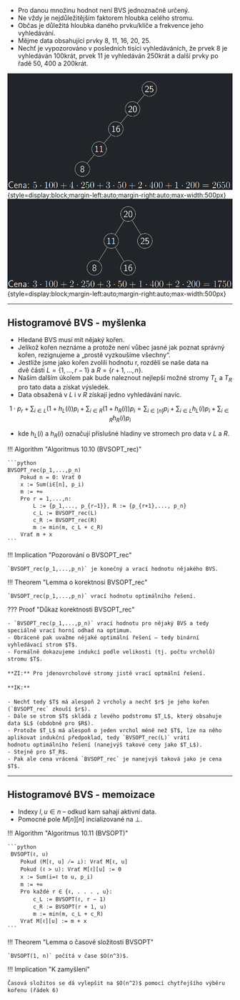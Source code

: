 - Pro danou množinu hodnot není BVS jednoznačně určený.
- Ne vždy je nejdůležitějším faktorem hloubka celého stromu.
- Občas je důležitá hloubka daného prvku/klíče a frekvence jeho vyhledávání.
- Mějme data obsahující prvky 8, 11, 16, 20, 25.
- Nechť je vypozorováno v posledních tisíci vyhledáváních, že
  prvek 8 je vyhledáván 100krát, prvek 11 je vyhledáván 250krát a
  další prvky po řadě 50, 400 a 200krát.

![bvs_optimal](../assets/10/bvs_1.png){style=display:block;margin-left:auto;margin-right:auto;max-width:500px}
![bvs_optimal](../assets/10/bvs_2.png){style=display:block;margin-left:auto;margin-right:auto;max-width:500px}

---

## Histogramové BVS - myšlenka

- Hledané BVS musí mít nějaký kořen.
- Jelikož kořen neznáme a protože není vůbec jasné jak poznat
  správný kořen, rezignujeme a „prostě vyzkoušíme všechny“.
- Jestliže jsme jako kořen zvolili hodnotu r, rozdělí se naše data na <br>
  dvě části $L = \{1, \dots , r − 1\}$ a $R = \{r + 1, \dots , n\}$.
- Naším dalším úkolem pak bude naleznout nejlepší možné stromy
  $T_L$ a $T_R$ pro tato data a získat výsledek.
- Data obsažená v $L$ i v $R$ získají jedno vyhledávání navíc.

$$
1 \cdot p_r + \sum_{i \in L}(1 + h_L(i))p_i + \sum_{i \in R}(1 + h_R(i))p_i
= \sum_{i \in [n]} p_i + \sum_{i \in L} h_L(i)p_i + \sum_{i \in R} h_R(i)p_i
$$

- kde $h_L(i)$ a $h_R(i)$ označují příslušné hladiny ve stromech pro data v $L$ a $R$.

<a id="algo-10.10"></a>
!!! Algorithm "Algoritmus 10.10 (BVSOPT_rec)"

    ```python
    BVSOPT_rec(p_1,...,p_n)
        Pokud n = 0: Vrať 0
        x := Sum(i∈[n], p_i)
        m := +∞
        Pro r = 1,...,n:
            L := {p_1,..., p_{r−1}}, R := {p_{r+1},..., p_n}
            c_L := BVSOPT_rec(L)
            c_R := BVSOPT_rec(R)
            m := min(m, c_L + c_R)
        Vrať m + x
    ``` 

!!! Implication "Pozorování o BVSOPT_rec"

    `BVSOPT_rec(p_1,...,p_n)` je konečný a vrací hodnotu nějakého BVS.

!!! Theorem "Lemma o korektnosi BVSOPT_rec"

    `BVSOPT_rec(p_1,...,p_n)` vrací hodnotu optimálního řešení.

??? Proof "Důkaz korektnosti BVSOPT_rec"

    - `BVSOPT_rec(p_1,...,p_n)` vrací hodnotu pro nějaký BVS a tedy
    speciálně vrací horní odhad na optimum.
    - Obráceně pak uvažme nějaké optimální řešení – tedy binární
    vyhledávací strom $T$.
    - Formálně dokazujeme indukcí podle velikosti (tj. počtu vrcholů)
    stromu $T$.

    **ZI:** Pro jdenovrcholové stromy jistě vrací optmální řešení.

    **IK:** 

    - Nechť tedy $T$ má alespoň 2 vrcholy a nechť $r$ je jeho kořen
    (`BVSOPT_rec` zkouší $r$).
    - Dále se strom $T$ skládá z levého podstromu $T_L$, který obsahuje
    data $L$ (obdobně pro $R$).
    - Protože $T_L$ má alespoň o jeden vrchol méně než $T$, lze na něho
    aplikovat indukční předpoklad, tedy `BVSOPT_rec(L)` vrátí
    hodnotu optimálního řešení (nanejvýš takové ceny jako $T_L$).
    - Stejně pro $T_R$.
    - Pak ale cena vrácená `BVSOPT_rec` je nanejvýš taková jako je cena $T$.

---

## Histogramové BVS - memoizace

- Indexy $l, u \in n$ – odkud kam sahají aktivní data.
- Pomocné pole $M[n][n]$ incializované na $\bot$.

<a id="algo-10.11"></a>
!!! Algorithm "Algoritmus 10.11 (BVSOPT)"

    ```python
     BVSOPT(ℓ, u)
        Pokud (M[ℓ, u] ̸= ⊥): Vrať M[ℓ, u]
        Pokud (ℓ > u): Vrať M[ℓ][u] := 0
        x := Sum(i=ℓ to u, p_i)
        m := +∞
        Pro každé r ∈ {ℓ, . . . , u}:
            c_L := BVSOPT(ℓ, r − 1)
            c_R := BVSOPT(r + 1, u)
            m := min(m, c_L + c_R)
        Vrať M[ℓ][u] := m + x    
    ``` 

!!! Theorem "Lemma o časové složitosti BVSOPT"

    `BVSOPT(1, n)` počítá v čase $O(n^3)$.

!!! Implication "K zamyšlení"

    Časová složitos se dá vylepšit na $O(n^2)$ pomocí chytřejšího výběru kořenu (řádek 6)
